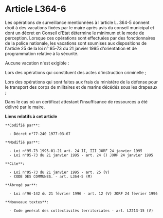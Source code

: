 # Article L364-6

Les opérations de surveillance mentionnées à l'article L. 364-5 donnent droit à des vacations fixées par le maire après avis
du conseil municipal et dont un décret en Conseil d'Etat détermine le minimum et le mode de perception. Lorsque ces
opérations sont effectuées par des fonctionnaires de la police nationale, les vacations sont soumises aux dispositions de
l'article 25 de la loi n° 95-73 du 21 janvier 1995 d'orientation et de programmation relative à la sécurité.

Aucune vacation n'est exigible :

Lors des opérations qui constituent des actes d'instruction criminelle ;

Lors des opérations qui sont faites aux frais du ministère de la défense pour le transport des corps de militaires et de
marins décédés sous les drapeaux ;

Dans le cas où un certificat attestant l'insuffisance de ressources a été délivré par le maire.

**Liens relatifs à cet article**

	**Codifié par**:

	  - Décret n°77-240 1977-03-07

	**Modifié par**:

	  - Loi n°95-73 1995-01-21 art. 24 II, III JORF 24 janvier 1995
	  - Loi n°95-73 du 21 janvier 1995 - art. 24 () JORF 24 janvier 1995

	**Cite**:

	  - Loi n°95-73 du 21 janvier 1995 - art. 25 (V)
	  - CODE DES COMMUNES. - art. L364-5 (M)

	**Abrogé par**:

	  - Loi n°96-142 du 21 février 1996 - art. 12 (V) JORF 24 février 1996

	**Nouveaux textes**:

	  - Code général des collectivités territoriales - art. L2213-15 (V)
